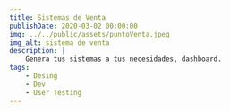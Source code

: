 ```yaml
---
title: Sistemas de Venta
publishDate: 2020-03-02 00:00:00
img: ../../public/assets/puntoVenta.jpeg
img_alt: sistema de venta
description: | 
    Genera tus sistemas a tus necesidades, dashboard.
tags:
    - Desing
    - Dev
    - User Testing
---
```

